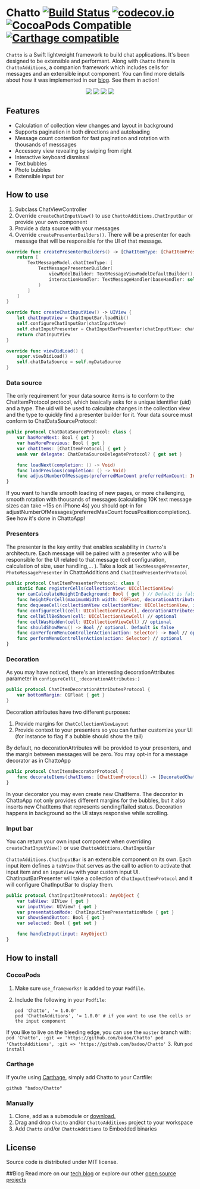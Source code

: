 # Chatto [![Build Status](https://travis-ci.org/badoo/Chatto.svg?branch=master)](https://travis-ci.org/badoo/Chatto) [![codecov.io](https://codecov.io/github/badoo/Chatto/coverage.svg?branch=master)](https://codecov.io/github/badoo/Chatto?branch=master) [![CocoaPods Compatible](https://img.shields.io/cocoapods/v/Chatto.svg)](https://img.shields.io/cocoapods/v/Chatto.svg) [![Carthage compatible](https://img.shields.io/badge/Carthage-compatible-4BC51D.svg?style=flat)](https://github.com/Carthage/Carthage)


`Chatto` is a Swift lightweight framework to build chat applications. It's been designed to be extensible and performant. Along with `Chatto` there is `ChattoAdditions`, a companion framework which includes cells for messages and an extensible input component. You can find more details about how it was implemented in our [blog](https://techblog.badoo.com/blog/2015/12/04/how-we-made-chatto/). See them in action!
<div align="center">
<img src="./readme-images/readme-pic-1.png" />
<img src="./readme-images/readme-pic-2.png" />
<img src="./readme-images/readme-pic-3.png" />
<img src="./readme-images/readme-pic-4.png" />
</div>

## Features
- Calculation of collection view changes and layout in background
- Supports pagination in both directions and autoloading
- Message count contention for fast pagination and rotation with thousands of messsages
- Accessory view revealing by swiping from right
- Interactive keyboard dismissal
- Text bubbles
- Photo bubbles
- Extensible input bar

## How to use

1. Subclass ChatViewController
2. Override `createChatInputView()` to use `ChattoAdditions.ChatInputBar` or provide your own component
3. Provide a data source with your messages
4. Override `createPresenterBuilders()`. There will be a presenter for each message that will be responsible for the UI of that message.

```swift
override func createPresenterBuilders() -> [ChatItemType: [ChatItemPresenterBuilderProtocol]] {
    return [
        TextMessageModel.chatItemType: [
            TextMessagePresenterBuilder(
                viewModelBuilder: TextMessageViewModelDefaultBuilder(),
                interactionHandler: TextMessageHandler(baseHandler: self.baseMessageHandler)
            )
        ]
    ]
}

override func createChatInputView() -> UIView {
    let chatInputView = ChatInputBar.loadNib()
    self.configureChatInputBar(chatInputView)
    self.chatInputPresenter = ChatInputBarPresenter(chatInputView: chatInputView, chatInputItems: self.createChatInputItems())
    return chatInputView
}

override func viewDidLoad() {
    super.viewDidLoad()
    self.chatDataSource = self.myDataSource
}

```
### Data source
The only requirement for your data source items is to conform to the ChatItemProtocol protocol, which basically asks for a unique identifier (uid) and a type. The uid will be used to calculate changes in the collection view and the type to quickly find a presenter builder for it. Your data source must conform to ChatDataSourceProtocol:
```swift
public protocol ChatDataSourceProtocol: class {
    var hasMoreNext: Bool { get }
    var hasMorePrevious: Bool { get }
    var chatItems: [ChatItemProtocol] { get }
    weak var delegate: ChatDataSourceDelegateProtocol? { get set }

    func loadNext(completion: () -> Void)
    func loadPrevious(completion: () -> Void)
    func adjustNumberOfMessages(preferredMaxCount preferredMaxCount: Int?, focusPosition: Double, completion:(didAdjust: Bool) -> Void) // If you want, implement message count contention for performance, otherwise just call completion(false)
}
```
If you want to handle smooth loading of new pages, or more challenging, smooth rotation with thousands of messages (calculating 10K text message sizes can take ~15s on iPhone 4s) you should opt-in for adjustNumberOfMessages(preferredMaxCount:focusPosition:completion:). See how it's done in ChattoApp!

### Presenters
The presenter is the key entity that enables scalability in `Chatto`'s architecture. Each message will be paired with a presenter who will be responsible for the UI related to that message (cell configuration, calculation of size, user handling,... ). Take a look at `TextMessagePresenter`, `PhotoMessagePresenter` in ChattoAdditions and `ChatItemPresenterProtocol`

```swift
public protocol ChatItemPresenterProtocol: class {
    static func registerCells(collectionView: UICollectionView)
    var canCalculateHeightInBackground: Bool { get } // Default is false
    func heightForCell(maximumWidth width: CGFloat, decorationAttributes: ChatItemDecorationAttributesProtocol?) -> CGFloat
    func dequeueCell(collectionView collectionView: UICollectionView, indexPath: NSIndexPath) -> UICollectionViewCell
    func configureCell(cell: UICollectionViewCell, decorationAttributes: ChatItemDecorationAttributesProtocol?)
    func cellWillBeShown(cell: UICollectionViewCell) // optional
    func cellWasHidden(cell: UICollectionViewCell) // optional
    func shouldShowMenu() -> Bool // optional. Default is false
    func canPerformMenuControllerAction(action: Selector) -> Bool // optional. Default is false
    func performMenuControllerAction(action: Selector) // optional
}
```

### Decoration
As you may have noticed, there's an interesting decorationAttributes parameter in `configureCell(_:decorationAttributes:)`
```swift
public protocol ChatItemDecorationAttributesProtocol {
    var bottomMargin: CGFloat { get }
}
```
Decoration attributes have two different purposes:

1. Provide margins for `ChatCollectionViewLayout`
2. Provide context to your presenters so you can further customize your UI (for instance to flag if a bubble should show the tail)

By default, no decorationAttributes will be provided to your presenters, and the margin between messages will be zero. You may opt-in for a message decorator as in ChattoApp
```swift
public protocol ChatItemsDecoratorProtocol {
    func decorateItems(chatItems: [ChatItemProtocol]) -> [DecoratedChatItem]
}
```
In your decorator you may even create new ChatItems. The decorator in ChattoApp not only provides different margins for the bubbles, but it also inserts new ChatItems that represents sending/failed status. Decoration happens in background so the UI stays responsive while scrolling.

### Input bar
You can return your own input component when overriding `createChatInputView()` or use `ChattoAdditions.ChatInputBar`

`ChattoAdditions.ChatInputBar` is an extensible component on its own. Each input item defines a `tabView` that serves as the call to action to activate that input item and an `inputView` with your custom input UI. ChatInputBarPresenter will take a collection of `ChatInputItemProtocol` and it will configure ChatInputBar to display them.

```swift
public protocol ChatInputItemProtocol: AnyObject {
    var tabView: UIView { get }
    var inputView: UIView? { get }
    var presentationMode: ChatInputItemPresentationMode { get }
    var showsSendButton: Bool { get }
    var selected: Bool { get set }

    func handleInput(input: AnyObject)
}
```

## How to install
### CocoaPods

1. Make sure `use_frameworks!` is added to your `Podfile`.

2. Include the following in your `Podfile`:
    ```
    pod 'Chatto', '= 1.0.0'
    pod 'ChattoAdditions', '= 1.0.0' # if you want to use the cells or the input component
    ```
If you like to live on the bleeding edge, you can use the `master` branch with:
    ```
    pod 'Chatto', :git => 'https://github.com/badoo/Chatto'
	pod 'ChattoAdditions', :git => 'https://github.com/badoo/Chatto'
    ```
3. Run `pod install`

### Carthage

If you’re using [Carthage](https://github.com/Carthage/Carthage#if-youre-building-for-ios-tvos-or-watchos), simply add Chatto to your Cartfile:
```
github "badoo/Chatto"
```

### Manually

1. Clone, add as a submodule or [download.](https://github.com/badoo/Chatto/archive/master.zip)
2. Drag and drop `Chatto` and/or `ChattoAdditions` project to your workspace
3. Add `Chatto` and/or `ChattoAdditions` to Embedded binaries

## License
Source code is distributed under MIT license.

##Blog
Read more on our [tech blog](http://techblog.badoo.com/) or explore our other [open source projects](https://github.com/badoo)
